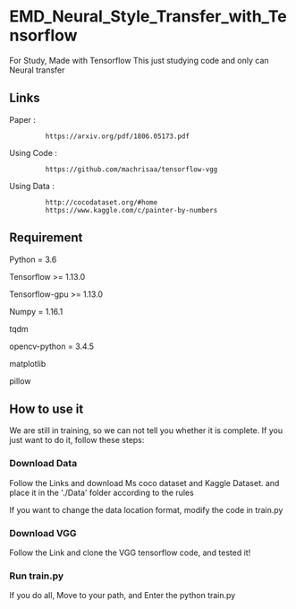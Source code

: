 # EMD_Neural_Style_Transfer_with_Tensorflow

For Study, Made with Tensorflow
This just studying code and only can Neural transfer

## Links
Paper : 
             
             https://arxiv.org/pdf/1806.05173.pdf

Using Code : 
              
             https://github.com/machrisaa/tensorflow-vgg

Using Data : 

             http://cocodataset.org/#home
             https://www.kaggle.com/c/painter-by-numbers


## Requirement

Python = 3.6

Tensorflow >= 1.13.0

Tensorflow-gpu >= 1.13.0

Numpy = 1.16.1

tqdm

opencv-python = 3.4.5

matplotlib

pillow


## How to use it
We are still in training, so we can not tell you whether it is complete.
If you just want to do it, follow these steps:

### Download Data 

Follow the Links and download Ms coco dataset and Kaggle Dataset. and place it in the './Data' folder according to the rules

If you want to change the data location format, modify the code in train.py

### Download VGG

Follow the Link and clone the VGG tensorflow code, and tested it!

### Run train.py

If you do all, Move to your path, and Enter the python train.py
